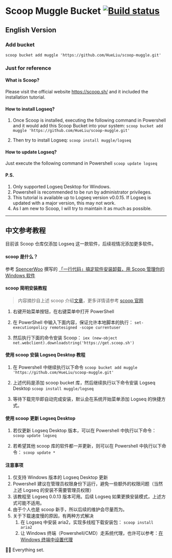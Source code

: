 # Scoop Muggle Bucket [![Build status](https://ci.appveyor.com/api/projects/status/eiyp2qhs11n83jo0/branch/master?svg=true)](https://ci.appveyor.com/project/Hue/scoop-muggle/branch/master)

## English Version

### Add bucket

`scoop bucket add muggle 'https://github.com/HueLiu/scoop-muggle.git'`

### Just for reference

#### What is Scoop?
Please visit the official website https://scoop.sh/ and it included the installation tutorial.

#### How to install Logseq?
1. Once Scoop is installed, executing the following command in Powershell and it would add this Scoop Bucket into your system:
    `scoop bucket add muggle 'https://github.com/HueLiu/scoop-muggle.git'`

2. Then try to install Logseq:
    `scoop install muggle/logseq`

#### How to update Logseq?
Just execute the following command in Powershell
    `scoop update logseq`

#### P.S.
1. Only supported Logseq Desktop for Windows. 
2. Powershell is recommended to be run by administrator privileges.
3. This tutorial is available up to Logseq version v0.0.15. If Logseq is updated with a major version, this may not work. 
4. As I am new to Scoop, I will try to maintain it as much as possible.

---

## 中文参考教程

目前该 Scoop 仓库仅添加 Logseq 这一款软件，后续视情况添加更多软件。

#### scoop 是什么？
参考 [SpencerWoo](https://sspai.com/u/spencerwoo/updates) 撰写的 [「一行代码」搞定软件安装卸载，用 Scoop 管理你的 Windows 软件](https://sspai.com/post/52496)

#### scoop 简明安装教程
> 内容摘抄自上述 scoop 介绍[文章](https://sspai.com/post/52496)，更多详情请参考 [scoop 官网](https://scoop.sh/)

1. 右键开始菜单按钮，在右键菜单中打开 PowerShell
2. 在 PowerShell 中输入下面内容，保证允许本地脚本的执行：
    `set-executionpolicy remotesigned -scope currentuser`

3. 然后执行下面的命令安装 Scoop：
    `iex (new-object net.webclient).downloadstring('https://get.scoop.sh')`

#### 使用 scoop 安装 Logseq Desktop 教程
1. 在 Powershell 中继续执行以下命令
    `scoop bucket add muggle 'https://github.com/HueLiu/scoop-muggle.git'`

2. 上述代码是添加 scoop bucket 库，然后继续执行以下命令安装 Logseq Desktop
    `scoop install muggle/logseq`

3. 等待下载完毕即自动完成安装，默认会在系统开始菜单添加 Logseq 的快捷方式。

#### 使用 scoop 更新 Logseq Desktop
1. 若仅更新 Logseq Desktop 版本，可以在 Powershell 中执行以下命令：
    `scoop update logseq`

2. 若希望其他 scoop 库的软件都一并更新，则可以在 Powershell 中执行以下命令：
    `scoop update *`

#### 注意事项
1. 仅支持 Windows 版本的 Logseq Desktop 更新
2. Powershell 建议在管理员权限身份下运行，避免一些额外的权限问题（当然上述 Logseq 的安装不需要管理员权限）
3. 该教程至 Logseq 0.0.13 版本可用。后续 Logseq 如果更换安装模式，上述方式可能不适用。
4. 由于个人也是 scoop 新手，所以后续的维护会尽量而为。
5. 关于下载速度慢的原因，有两种方式解决
    1. 在 Logseq 中安装 aria2，实现多线程下载安装包： `scoop install aria2`
    2. 让 Windows 终端（Powershell/CMD）走系统代理，也许可以参考：[在 Windows 终端中设置代理](https://www.yixuju.cn/other/talking-about-proxy/)

🎉🎉 Everything set.
